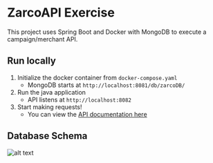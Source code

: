 # ZarcoAPI Exercise

This project uses Spring Boot and Docker with MongoDB to execute a campaign/merchant API.

## Run locally

1. Initialize the docker container from `docker-compose.yaml`
   - MongoDB starts at `http://localhost:8081/db/zarcoDB/`
2. Run the java application
   - API listens at `http://localhost:8082`
3. Start making requests!
   - You can view the [API documentation here](https://documenter.getpostman.com/view/5971394/Uz5CLxaU)

## Database Schema

![alt
text](https://github.com/dinis-rodrigues/ZarcoAPI-Exercise/blob/master/db-schema.png)
